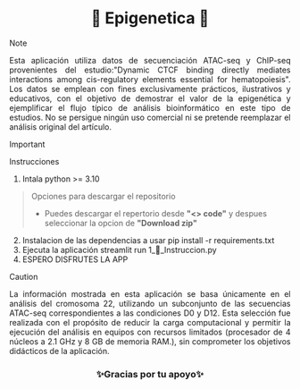 <h1 align="center"'>🧬 Epigenetica 🧬</h1>

> [!NOTE]
> <div align="justify"> Esta aplicación utiliza datos de secuenciación ATAC-seq y ChIP-seq provenientes del estudio:"Dynamic CTCF binding directly mediates interactions among cis-regulatory elements essential for hematopoiesis". Los datos se emplean con fines exclusivamente prácticos, ilustrativos y educativos, con el objetivo de demostrar el valor de la epigenética y ejemplificar el flujo típico de análisis bioinformático en este tipo de estudios. No se persigue ningún uso comercial ni se pretende reemplazar el análisis original del artículo.</div>  

> [!IMPORTANT]
> Instrucciones
> 
> 1. Intala python >= 3.10
> > Opciones para descargar el repositorio   
> > * Puedes descargar el repertorio desde **"<> code"** y despues seleccionar la opcion de **"Download zip"** 
> 2. Instalacion de las dependencias a usar pip install -r requirements.txt
> 3. Ejecuta la aplicación streamlit run 1_💬_Instruccion.py
> 4. ESPERO DISFRUTES LA APP

> [!CAUTION]
> <div align="justify">La información mostrada en esta aplicación se basa únicamente en el análisis del cromosoma 22, utilizando un subconjunto de las secuencias ATAC-seq correspondientes a las condiciones D0 y D12. Esta selección fue realizada con el propósito de reducir la carga computacional y permitir la ejecución del análisis en equipos con recursos limitados (procesador de 4 núcleos a 2.1 GHz y 8 GB de memoria RAM.), sin comprometer los objetivos didácticos de la aplicación.</div>

<h3 align="center"; font-size: 25px; color: white;'>✨Gracias por tu apoyo✨</h1>
